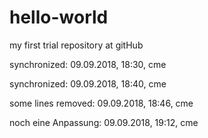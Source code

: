 # hello-world
my first trial repository at gitHub


synchronized: 09.09.2018, 18:30, cme

synchronized: 09.09.2018, 18:40, cme

some lines removed: 09.09.2018, 18:46, cme

noch eine Anpassung: 09.09.2018, 19:12, cme